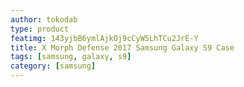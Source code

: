 ```yaml
---
author: tokodab
type: product
featimg: 143yjbB6ymlAjkOj9cCyW5LhTCu2JrE-Y
title: X Morph Defense 2017 Samsung Galaxy S9 Case
tags: [samsung, galaxy, s9]
category: [samsung]
---
```

